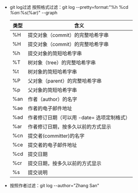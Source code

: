 + git log过滤
   按照格式过滤：git log --pretty=format:"%h %cd *%an*:%s(%ar)" --graph
   
   | 类型 | 含义                                       |
   | ---- | ------------------------------------------ |
   | %H   | 提交对象（commit）的完整哈希字串           |
   | %H   | 提交对象（commit）的完整哈希字串           |
   | %h   | 提交对象的简短哈希字串                     |
   | %T   | 树对象（tree）的完整哈希字串               |
   | %t   | 树对象的简短哈希字串                       |
   | %P   | 父对象（parent）的完整哈希字串             |
   | %p   | 父对象的简短哈希字串                       |
   | %an  | 作者（author）的名字                       |
   | %ae  | 作者的电子邮件地址                         |
   | %ad  | 作者修订日期（可以用 -date= 选项定制格式） |
   | %ar  | 作者修订日期，按多久以前的方式显示         |
   | %cn  | 提交者(committer)的名字                    |
   | %ce  | 提交者的电子邮件地址                       |
   | %cd  | 提交日期                                   |
   | %cr  | 提交日期，按多久以前的方式显示             |
   | %s   | 提交说明                                   |

+ 按照作者过滤：git log --author="Zhang San"
